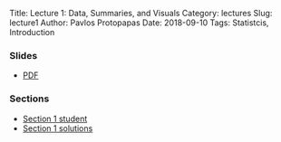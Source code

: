 Title: Lecture 1: Data, Summaries, and Visuals
Category: lectures
Slug: lecture1
Author: Pavlos Protopapas
Date: 2018-09-10
Tags: Statistcis, Introduction


### Slides

- [PDF]({attach}presentation/Lecture1_Data.pdf)

### Sections 
- [Section 1 student]({filename}../../sections/section1/notebook/section_1_student.ipynb) 
- [Section 1 solutions]({filename}../../sections/section1/notebook/section_1_solutions.ipynb)  



<!-- ### Notebooks

- [Examples]({filename}notebook/lecture1_notebook.ipynb) -->
